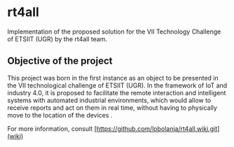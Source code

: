 # rt4all
Implementation of the proposed solution for the VII Technology Challenge of ETSIIT (UGR) by the rt4all team.

## Objective of the project
This project was born in the first instance as an object to be presented in the VII technological challenge of ETSIIT (UGR). In the framework of IoT and industry 4.0, it is proposed to facilitate the remote interaction and intelligent systems with automated industrial environments, which would allow to receive reports and act on them in real time, without having to physically move to the location of the devices .

For more information, consult [https://github.com/lobolanja/rt4all.wiki.git](wiki)

